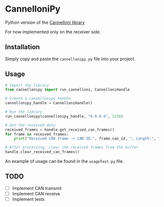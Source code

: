 # CannelloniPy
Python version of the [Cannelloni library](https://github.com/mguentner/cannelloni)

For now implemented only on the receiver side.

## Installation
Simply copy and paste the `cannellonipy.py` file into your project.

## Usage
```python
# Import the library
from cannellonipy import run_cannelloni, CannelloniHandle

# Create a cannellonipy handle
cannellonipy_handle = CannelloniHandle()

# Run the library
run_cannellonipy(cannellonipy_handle, "0.0.0.0", 1234)

# Get the received data
received_frames = handle.get_received_can_frames()
for frame in received_frames:
    print("Received CAN frame -> CAN ID:", frame.can_id, ", Length:", frame.len, ", Data:", frame.data[:frame.len].hex())

# After processing, clear the received frames from the buffer
handle.clear_received_can_frames()
```
An example of usage can be found in the `usageTest.py` file.

## TODO
- [ ] Implement CAN transmit
- [ ] Implement CAN receive
- [ ] Implement tests

